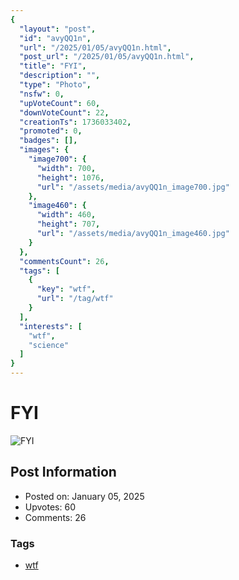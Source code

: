 ```yaml
---
{
  "layout": "post",
  "id": "avyQQ1n",
  "url": "/2025/01/05/avyQQ1n.html",
  "post_url": "/2025/01/05/avyQQ1n.html",
  "title": "FYI",
  "description": "",
  "type": "Photo",
  "nsfw": 0,
  "upVoteCount": 60,
  "downVoteCount": 22,
  "creationTs": 1736033402,
  "promoted": 0,
  "badges": [],
  "images": {
    "image700": {
      "width": 700,
      "height": 1076,
      "url": "/assets/media/avyQQ1n_image700.jpg"
    },
    "image460": {
      "width": 460,
      "height": 707,
      "url": "/assets/media/avyQQ1n_image460.jpg"
    }
  },
  "commentsCount": 26,
  "tags": [
    {
      "key": "wtf",
      "url": "/tag/wtf"
    }
  ],
  "interests": [
    "wtf",
    "science"
  ]
}
---
```


# FYI

![FYI](/assets/media/avyQQ1n_image700.jpg)

## Post Information

- Posted on: January 05, 2025
- Upvotes: 60
- Comments: 26

### Tags

- [wtf](/tag/wtf)
